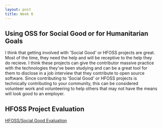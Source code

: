 ```yaml
---
layout: post
title: Week 6 
---
```


## Using OSS for Social Good or for Humanitarian Goals

I think that getting involved with 'Social Good' or HFOSS projects are great. Most of the time, they need the help and will be receptive to the help they do recieve. I think these projects can give the contributor massive practice with the technologies they've been studying and can be a great tool for them to disclose in a job interview that they contribute to open source software. Since contributing to 'Social Good' or HFOSS projects is technically contributing to your community, this can be considered volunteer work and volunteering to help others that may not have the means will look good to an employer.

## HFOSS Project Evaluation

[HFOSS/Social Good Evaluation](https://github.com/nyu-ossd-s19/candacej97-weekly/blob/gh-pages/hfoss.md)
